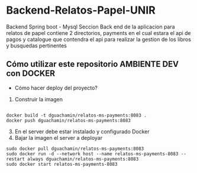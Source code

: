 # Backend-Relatos-Papel-UNIR
Backend Spring boot - Mysql
Seccion Back end de la aplicacion para relatos de papel contiene 2 directorios, payments en el cual estara el api de pagos y catalogue que contendra el api para realizar la gestion de los libros y busquedas pertinentes




## Cómo utilizar este repositorio AMBIENTE DEV con DOCKER

- Cómo hacer deploy del proyecto?

1. Construir la imagen
```

docker build -t dguachamin/relatos-ms-payments:8083 .
docker push dguachamin/relatos-ms-payments:8083

```

3. En el server debe estar instalado y configurado Docker
4. Bajar la imagen el server a deployar

```
sudo docker pull dguachamin/relatos-ms-payments:8083
sudo docker run -d --network host --name relatos-ms-payments-8083 --restart always dguachamin/relatos-ms-payments:8083
sudo docker start relatos-ms-payments-8083
```